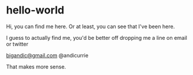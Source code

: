 # hello-world
Hi, you can find me here.
Or at least, you can see that I've been here.

I guess to actually find me, you'd be better off dropping me a line on email or twitter

bigandic@gmail.com
@andicurrie

That makes more sense.
